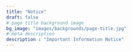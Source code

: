 ```yaml
---
title: "Notice"
draft: false
# page title background image
bg_image: "images/backgrounds/page-title.jpg"
# meta description
description : "Important Information Notice"
---
```

